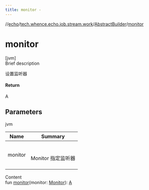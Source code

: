 ```yaml
---
title: monitor -
---
```

//[echo](../../index.md)/[tech.whence.echo.job.stream.work](../index.md)/[AbstractBuilder](index.md)/[monitor](monitor.md)



# monitor  
[jvm]  
Brief description  


设置监听器



#### Return  


A



## Parameters  
  
jvm  
  
|  Name|  Summary| 
|---|---|
| monitor| <br><br>Monitor 指定监听器<br><br>
  
  
Content  
fun [monitor](monitor.md)(monitor: [Monitor](../../tech.whence.echo.job.stream.monitor/-monitor/index.md)): [A](index.md)  



